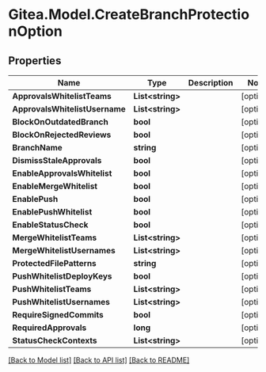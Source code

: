 
# Gitea.Model.CreateBranchProtectionOption

## Properties

Name | Type | Description | Notes
------------ | ------------- | ------------- | -------------
**ApprovalsWhitelistTeams** | **List&lt;string&gt;** |  | [optional] 
**ApprovalsWhitelistUsername** | **List&lt;string&gt;** |  | [optional] 
**BlockOnOutdatedBranch** | **bool** |  | [optional] 
**BlockOnRejectedReviews** | **bool** |  | [optional] 
**BranchName** | **string** |  | [optional] 
**DismissStaleApprovals** | **bool** |  | [optional] 
**EnableApprovalsWhitelist** | **bool** |  | [optional] 
**EnableMergeWhitelist** | **bool** |  | [optional] 
**EnablePush** | **bool** |  | [optional] 
**EnablePushWhitelist** | **bool** |  | [optional] 
**EnableStatusCheck** | **bool** |  | [optional] 
**MergeWhitelistTeams** | **List&lt;string&gt;** |  | [optional] 
**MergeWhitelistUsernames** | **List&lt;string&gt;** |  | [optional] 
**ProtectedFilePatterns** | **string** |  | [optional] 
**PushWhitelistDeployKeys** | **bool** |  | [optional] 
**PushWhitelistTeams** | **List&lt;string&gt;** |  | [optional] 
**PushWhitelistUsernames** | **List&lt;string&gt;** |  | [optional] 
**RequireSignedCommits** | **bool** |  | [optional] 
**RequiredApprovals** | **long** |  | [optional] 
**StatusCheckContexts** | **List&lt;string&gt;** |  | [optional] 

[[Back to Model list]](../README.md#documentation-for-models)
[[Back to API list]](../README.md#documentation-for-api-endpoints)
[[Back to README]](../README.md)

